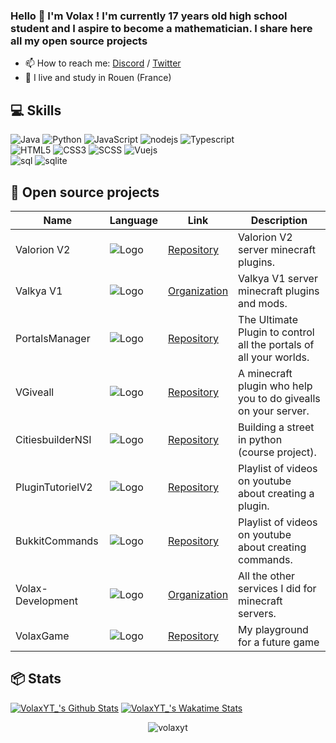 ### Hello 👋 I'm Volax ! I'm currently 17 years old high school student and I aspire to become a mathematician. I share here all my open source projects

- 📫 How to reach me: [Discord](https://discord.gg/3anxCKb) / [Twitter](https://twitter.com/VolaxOff)
- 🥖 I live and study in Rouen (France) 

## 💻 Skills
![Java](https://img.shields.io/badge/java-%23ED8B00.svg?style=for-the-badge&logo=java&logoColor=white)
![Python](https://img.shields.io/badge/python-3670A0?style=for-the-badge&logo=python&logoColor=ffdd54)
![JavaScript](https://img.shields.io/badge/javascript-%23323330.svg?style=for-the-badge&logo=javascript&logoColor=%23F7DF1E)
![nodejs](https://img.shields.io/badge/Node.js-43853D?style=for-the-badge&logo=node.js&logoColor=white)
![Typescript](https://img.shields.io/badge/TypeScript-007ACC?style=for-the-badge&logo=typescript&logoColor=white)
<br>
![HTML5](https://img.shields.io/badge/html5-%23E34F26.svg?style=for-the-badge&logo=html5&logoColor=white)
![CSS3](https://img.shields.io/badge/css3-%231572B6.svg?style=for-the-badge&logo=css3&logoColor=white)
![SCSS](https://img.shields.io/badge/Sass-CC6699?style=for-the-badge&logo=sass&logoColor=white)
![Vuejs](https://img.shields.io/badge/Vue.js-35495E?style=for-the-badge&logo=vue.js&logoColor=4FC08D)
<br>
![sql](https://img.shields.io/badge/MySQL-00000F?style=for-the-badge&logo=mysql&logoColor=white)
![sqlite](https://img.shields.io/badge/SQLite-07405E?style=for-the-badge&logo=sqlite&logoColor=white)



## 🚩 Open source projects
  | Name             | Language                      | Link                                                      | Description                                                        |
  |------------------|-------------------------------|-----------------------------------------------------------|--------------------------------------------------------------------|
  | Valorion V2      | ![Logo](https://urlz.fr/m2BA) | [Repository](https://github.com/VolaxYT/Valorion)         | Valorion V2 server minecraft plugins.                              |
  | Valkya V1        | ![Logo](https://urlz.fr/m2BA) | [Organization](https://github.com/ValkyaMC)               | Valkya V1 server minecraft plugins and mods.                       | 
  | PortalsManager   | ![Logo](https://urlz.fr/m2BA) | [Repository](https://github.com/VolaxYT/PortalsManager)   | The Ultimate Plugin to control all the portals of all your worlds. |  
  | VGiveall         | ![Logo](https://urlz.fr/m2BA) | [Repository](https://github.com/VolaxYT/VGiveall)         | A minecraft plugin who help you to do givealls on your server.     |  
  | CitiesbuilderNSI | ![Logo](https://urlz.fr/m2BB) | [Repository](https://github.com/VolaxYT/CitiesbuilderNSI) | Building a street in python (course project).                      |  
  | PluginTutorielV2 | ![Logo](https://urlz.fr/m2BA) | [Repository](https://github.com/VolaxYT/PluginTutorielV2) | Playlist of videos on youtube about creating a plugin.             |  
  | BukkitCommands   | ![Logo](https://urlz.fr/m2BA) | [Repository](https://github.com/VolaxYT/BukkitCommands)   | Playlist of videos on youtube about creating commands.             |  
  | Volax-Development| ![Logo](https://urlz.fr/m2BA) | [Organization](https://github.com/Volax-Development)      | All the other services I did for minecraft servers.                |  
  | VolaxGame        | ![Logo](https://urlz.fr/m2BA) | [Repository](https://github.com/VolaxYT/VolaxGame)        | My playground for a future game                                    |
## 📦 Stats 
[![VolaxYT_'s Github Stats](https://github-readme-stats.vercel.app/api?username=volaxyt&theme=radical)](https://github.com/anuraghazra/github-readme-stats)
[![VolaxYT_'s Wakatime Stats](https://github-readme-stats.vercel.app/api/wakatime?username=Volax&range=all_time)](https://github.com/anuraghazra/github-readme-stats)
<br>
<p align="center"> <img src="https://komarev.com/ghpvc/?username=volaxyt" alt="volaxyt"/></p>
